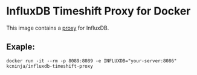 # InfluxDB Timeshift Proxy for Docker

This image contains a [proxy](https://github.com/kcninja/influxdb-timeshift-proxy) for InfluxDB.

## Exaple:

```
docker run -it --rm -p 8089:8089 -e INFLUXDB="your-server:8086" kcninja/influxdb-timeshift-proxy
```
